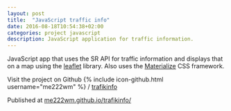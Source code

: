 ```yaml
---
layout: post
title:  "JavaScript traffic info"
date: 2016-08-18T10:54:38+02:00
categories: project javascript
description: JavaScript application for traffic information.
---
```


JavaScript app that uses the SR API for traffic information and displays that on a map using the [leaflet](http://leafletjs.com/) library. Also uses the [Materialize](http://materializecss.com/) CSS framework.


Visit the project on Github
{% include icon-github.html username="me222wm" %} /
[trafikinfo](https://github.com/me222wm/trafikinfo)

Published at [me222wm.github.io/trafikinfo/](http://me222wm.github.io/trafikinfo/)
